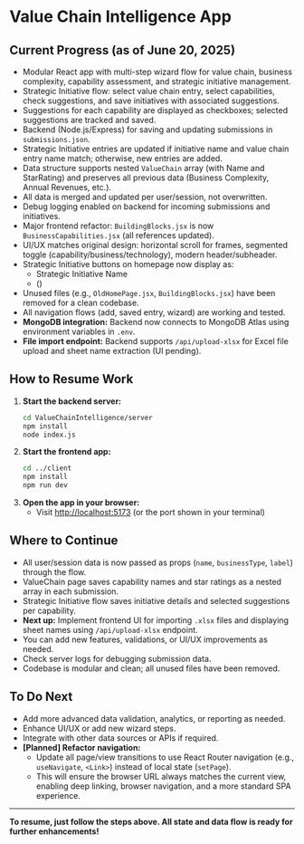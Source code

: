 # Value Chain Intelligence App

## Current Progress (as of June 20, 2025)
- Modular React app with multi-step wizard flow for value chain, business complexity, capability assessment, and strategic initiative management.
- Strategic Initiative flow: select value chain entry, select capabilities, check suggestions, and save initiatives with associated suggestions.
- Suggestions for each capability are displayed as checkboxes; selected suggestions are tracked and saved.
- Backend (Node.js/Express) for saving and updating submissions in `submissions.json`.
- Strategic Initiative entries are updated if initiative name and value chain entry name match; otherwise, new entries are added.
- Data structure supports nested `ValueChain` array (with Name and StarRating) and preserves all previous data (Business Complexity, Annual Revenues, etc.).
- All data is merged and updated per user/session, not overwritten.
- Debug logging enabled on backend for incoming submissions and initiatives.
- Major frontend refactor: `BuildingBlocks.jsx` is now `BusinessCapabilities.jsx` (all references updated).
- UI/UX matches original design: horizontal scroll for frames, segmented toggle (capability/business/technology), modern header/subheader.
- Strategic Initiative buttons on homepage now display as:
  - Strategic Initiative Name
  - (<valueChainEntryName>)
- Unused files (e.g., `OldHomePage.jsx`, `BuildingBlocks.jsx`) have been removed for a clean codebase.
- All navigation flows (add, saved entry, wizard) are working and tested.
- **MongoDB integration:** Backend now connects to MongoDB Atlas using environment variables in `.env`.
- **File import endpoint:** Backend supports `/api/upload-xlsx` for Excel file upload and sheet name extraction (UI pending).

## How to Resume Work
1. **Start the backend server:**
   ```sh
   cd ValueChainIntelligence/server
   npm install
   node index.js
   ```
2. **Start the frontend app:**
   ```sh
   cd ../client
   npm install
   npm run dev
   ```
3. **Open the app in your browser:**
   - Visit [http://localhost:5173](http://localhost:5173) (or the port shown in your terminal)

## Where to Continue
- All user/session data is now passed as props (`name`, `businessType`, `label`) through the flow.
- ValueChain page saves capability names and star ratings as a nested array in each submission.
- Strategic Initiative flow saves initiative details and selected suggestions per capability.
- **Next up:** Implement frontend UI for importing `.xlsx` files and displaying sheet names using `/api/upload-xlsx` endpoint.
- You can add new features, validations, or UI/UX improvements as needed.
- Check server logs for debugging submission data.
- Codebase is modular and clean; all unused files have been removed.

## To Do Next
- Add more advanced data validation, analytics, or reporting as needed.
- Enhance UI/UX or add new wizard steps.
- Integrate with other data sources or APIs if required.
- **[Planned] Refactor navigation:**
  - Update all page/view transitions to use React Router navigation (e.g., `useNavigate`, `<Link>`) instead of local state (`setPage`).
  - This will ensure the browser URL always matches the current view, enabling deep linking, browser navigation, and a more standard SPA experience.

---
**To resume, just follow the steps above. All state and data flow is ready for further enhancements!**